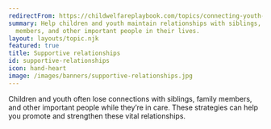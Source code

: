 ```yaml
---
redirectFrom: https://childwelfareplaybook.com/topics/connecting-youth-to-their-supportive-adults/
summary: Help children and youth maintain relationships with siblings, family
  members, and other important people in their lives.
layout: layouts/topic.njk
featured: true
title: Supportive relationships
id: supportive-relationships
icon: hand-heart
image: /images/banners/supportive-relationships.jpg
---
```


Children and youth often lose connections with siblings, family members, and other important people while they’re in care. These strategies can help you promote and strengthen these vital relationships.
